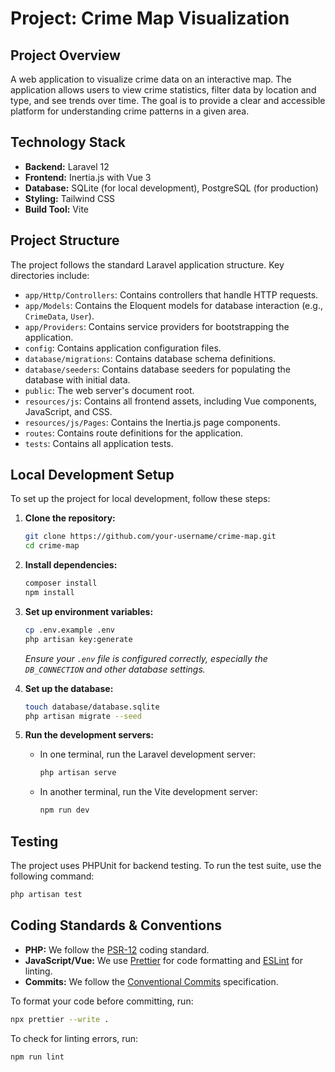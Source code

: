 # Project: Crime Map Visualization

## Project Overview

A web application to visualize crime data on an interactive map. The application allows users to view crime statistics, filter data by location and type, and see trends over time. The goal is to provide a clear and accessible platform for understanding crime patterns in a given area.

## Technology Stack

- **Backend:** Laravel 12
- **Frontend:** Inertia.js with Vue 3
- **Database:** SQLite (for local development), PostgreSQL (for production)
- **Styling:** Tailwind CSS
- **Build Tool:** Vite

## Project Structure

The project follows the standard Laravel application structure. Key directories include:

- `app/Http/Controllers`: Contains controllers that handle HTTP requests.
- `app/Models`: Contains the Eloquent models for database interaction (e.g., `CrimeData`, `User`).
- `app/Providers`: Contains service providers for bootstrapping the application.
- `config`: Contains application configuration files.
- `database/migrations`: Contains database schema definitions.
- `database/seeders`: Contains database seeders for populating the database with initial data.
- `public`: The web server's document root.
- `resources/js`: Contains all frontend assets, including Vue components, JavaScript, and CSS.
- `resources/js/Pages`: Contains the Inertia.js page components.
- `routes`: Contains route definitions for the application.
- `tests`: Contains all application tests.

## Local Development Setup

To set up the project for local development, follow these steps:

1.  **Clone the repository:**

    ```bash
    git clone https://github.com/your-username/crime-map.git
    cd crime-map
    ```

2.  **Install dependencies:**

    ```bash
    composer install
    npm install
    ```

3.  **Set up environment variables:**

    ```bash
    cp .env.example .env
    php artisan key:generate
    ```

    _Ensure your `.env` file is configured correctly, especially the `DB_CONNECTION` and other database settings._

4.  **Set up the database:**

    ```bash
    touch database/database.sqlite
    php artisan migrate --seed
    ```

5.  **Run the development servers:**
    - In one terminal, run the Laravel development server:
        ```bash
        php artisan serve
        ```
    - In another terminal, run the Vite development server:
        ```bash
        npm run dev
        ```

## Testing

The project uses PHPUnit for backend testing. To run the test suite, use the following command:

```bash
php artisan test
```

## Coding Standards & Conventions

- **PHP:** We follow the [PSR-12](https://www.php-fig.org/psr/psr-12/) coding standard.
- **JavaScript/Vue:** We use [Prettier](https://prettier.io/) for code formatting and [ESLint](https://eslint.org/) for linting.
- **Commits:** We follow the [Conventional Commits](https://www.conventionalcommits.org/en/v1.0.0/) specification.

To format your code before committing, run:

```bash
npx prettier --write .
```

To check for linting errors, run:

```bash
npm run lint
```
